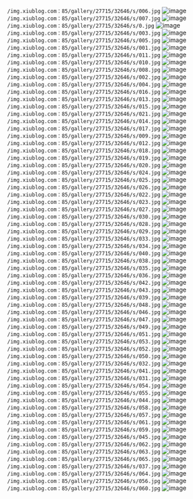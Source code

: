 `/img.xiublog.com：85/gallery/27715/32646/s/006.jpg`
![image](/img.xiublog.com：85/gallery/27715/32646/s/006.jpg)`/img.xiublog.com：85/gallery/27715/32646/s/007.jpg`
![image](/img.xiublog.com：85/gallery/27715/32646/s/007.jpg)`/img.xiublog.com：85/gallery/27715/32646/s/0.jpg`
![image](/img.xiublog.com：85/gallery/27715/32646/s/0.jpg)`/img.xiublog.com：85/gallery/27715/32646/s/003.jpg`
![image](/img.xiublog.com：85/gallery/27715/32646/s/003.jpg)`/img.xiublog.com：85/gallery/27715/32646/s/005.jpg`
![image](/img.xiublog.com：85/gallery/27715/32646/s/005.jpg)`/img.xiublog.com：85/gallery/27715/32646/s/001.jpg`
![image](/img.xiublog.com：85/gallery/27715/32646/s/001.jpg)`/img.xiublog.com：85/gallery/27715/32646/s/011.jpg`
![image](/img.xiublog.com：85/gallery/27715/32646/s/011.jpg)`/img.xiublog.com：85/gallery/27715/32646/s/010.jpg`
![image](/img.xiublog.com：85/gallery/27715/32646/s/010.jpg)`/img.xiublog.com：85/gallery/27715/32646/s/008.jpg`
![image](/img.xiublog.com：85/gallery/27715/32646/s/008.jpg)`/img.xiublog.com：85/gallery/27715/32646/s/002.jpg`
![image](/img.xiublog.com：85/gallery/27715/32646/s/002.jpg)`/img.xiublog.com：85/gallery/27715/32646/s/004.jpg`
![image](/img.xiublog.com：85/gallery/27715/32646/s/004.jpg)`/img.xiublog.com：85/gallery/27715/32646/s/016.jpg`
![image](/img.xiublog.com：85/gallery/27715/32646/s/016.jpg)`/img.xiublog.com：85/gallery/27715/32646/s/013.jpg`
![image](/img.xiublog.com：85/gallery/27715/32646/s/013.jpg)`/img.xiublog.com：85/gallery/27715/32646/s/015.jpg`
![image](/img.xiublog.com：85/gallery/27715/32646/s/015.jpg)`/img.xiublog.com：85/gallery/27715/32646/s/021.jpg`
![image](/img.xiublog.com：85/gallery/27715/32646/s/021.jpg)`/img.xiublog.com：85/gallery/27715/32646/s/014.jpg`
![image](/img.xiublog.com：85/gallery/27715/32646/s/014.jpg)`/img.xiublog.com：85/gallery/27715/32646/s/017.jpg`
![image](/img.xiublog.com：85/gallery/27715/32646/s/017.jpg)`/img.xiublog.com：85/gallery/27715/32646/s/009.jpg`
![image](/img.xiublog.com：85/gallery/27715/32646/s/009.jpg)`/img.xiublog.com：85/gallery/27715/32646/s/012.jpg`
![image](/img.xiublog.com：85/gallery/27715/32646/s/012.jpg)`/img.xiublog.com：85/gallery/27715/32646/s/018.jpg`
![image](/img.xiublog.com：85/gallery/27715/32646/s/018.jpg)`/img.xiublog.com：85/gallery/27715/32646/s/019.jpg`
![image](/img.xiublog.com：85/gallery/27715/32646/s/019.jpg)`/img.xiublog.com：85/gallery/27715/32646/s/020.jpg`
![image](/img.xiublog.com：85/gallery/27715/32646/s/020.jpg)`/img.xiublog.com：85/gallery/27715/32646/s/024.jpg`
![image](/img.xiublog.com：85/gallery/27715/32646/s/024.jpg)`/img.xiublog.com：85/gallery/27715/32646/s/025.jpg`
![image](/img.xiublog.com：85/gallery/27715/32646/s/025.jpg)`/img.xiublog.com：85/gallery/27715/32646/s/026.jpg`
![image](/img.xiublog.com：85/gallery/27715/32646/s/026.jpg)`/img.xiublog.com：85/gallery/27715/32646/s/022.jpg`
![image](/img.xiublog.com：85/gallery/27715/32646/s/022.jpg)`/img.xiublog.com：85/gallery/27715/32646/s/023.jpg`
![image](/img.xiublog.com：85/gallery/27715/32646/s/023.jpg)`/img.xiublog.com：85/gallery/27715/32646/s/027.jpg`
![image](/img.xiublog.com：85/gallery/27715/32646/s/027.jpg)`/img.xiublog.com：85/gallery/27715/32646/s/030.jpg`
![image](/img.xiublog.com：85/gallery/27715/32646/s/030.jpg)`/img.xiublog.com：85/gallery/27715/32646/s/028.jpg`
![image](/img.xiublog.com：85/gallery/27715/32646/s/028.jpg)`/img.xiublog.com：85/gallery/27715/32646/s/029.jpg`
![image](/img.xiublog.com：85/gallery/27715/32646/s/029.jpg)`/img.xiublog.com：85/gallery/27715/32646/s/033.jpg`
![image](/img.xiublog.com：85/gallery/27715/32646/s/033.jpg)`/img.xiublog.com：85/gallery/27715/32646/s/034.jpg`
![image](/img.xiublog.com：85/gallery/27715/32646/s/034.jpg)`/img.xiublog.com：85/gallery/27715/32646/s/040.jpg`
![image](/img.xiublog.com：85/gallery/27715/32646/s/040.jpg)`/img.xiublog.com：85/gallery/27715/32646/s/038.jpg`
![image](/img.xiublog.com：85/gallery/27715/32646/s/038.jpg)`/img.xiublog.com：85/gallery/27715/32646/s/035.jpg`
![image](/img.xiublog.com：85/gallery/27715/32646/s/035.jpg)`/img.xiublog.com：85/gallery/27715/32646/s/036.jpg`
![image](/img.xiublog.com：85/gallery/27715/32646/s/036.jpg)`/img.xiublog.com：85/gallery/27715/32646/s/042.jpg`
![image](/img.xiublog.com：85/gallery/27715/32646/s/042.jpg)`/img.xiublog.com：85/gallery/27715/32646/s/043.jpg`
![image](/img.xiublog.com：85/gallery/27715/32646/s/043.jpg)`/img.xiublog.com：85/gallery/27715/32646/s/039.jpg`
![image](/img.xiublog.com：85/gallery/27715/32646/s/039.jpg)`/img.xiublog.com：85/gallery/27715/32646/s/048.jpg`
![image](/img.xiublog.com：85/gallery/27715/32646/s/048.jpg)`/img.xiublog.com：85/gallery/27715/32646/s/046.jpg`
![image](/img.xiublog.com：85/gallery/27715/32646/s/046.jpg)`/img.xiublog.com：85/gallery/27715/32646/s/047.jpg`
![image](/img.xiublog.com：85/gallery/27715/32646/s/047.jpg)`/img.xiublog.com：85/gallery/27715/32646/s/049.jpg`
![image](/img.xiublog.com：85/gallery/27715/32646/s/049.jpg)`/img.xiublog.com：85/gallery/27715/32646/s/051.jpg`
![image](/img.xiublog.com：85/gallery/27715/32646/s/051.jpg)`/img.xiublog.com：85/gallery/27715/32646/s/053.jpg`
![image](/img.xiublog.com：85/gallery/27715/32646/s/053.jpg)`/img.xiublog.com：85/gallery/27715/32646/s/052.jpg`
![image](/img.xiublog.com：85/gallery/27715/32646/s/052.jpg)`/img.xiublog.com：85/gallery/27715/32646/s/050.jpg`
![image](/img.xiublog.com：85/gallery/27715/32646/s/050.jpg)`/img.xiublog.com：85/gallery/27715/32646/s/032.jpg`
![image](/img.xiublog.com：85/gallery/27715/32646/s/032.jpg)`/img.xiublog.com：85/gallery/27715/32646/s/041.jpg`
![image](/img.xiublog.com：85/gallery/27715/32646/s/041.jpg)`/img.xiublog.com：85/gallery/27715/32646/s/031.jpg`
![image](/img.xiublog.com：85/gallery/27715/32646/s/031.jpg)`/img.xiublog.com：85/gallery/27715/32646/s/054.jpg`
![image](/img.xiublog.com：85/gallery/27715/32646/s/054.jpg)`/img.xiublog.com：85/gallery/27715/32646/s/055.jpg`
![image](/img.xiublog.com：85/gallery/27715/32646/s/055.jpg)`/img.xiublog.com：85/gallery/27715/32646/s/044.jpg`
![image](/img.xiublog.com：85/gallery/27715/32646/s/044.jpg)`/img.xiublog.com：85/gallery/27715/32646/s/058.jpg`
![image](/img.xiublog.com：85/gallery/27715/32646/s/058.jpg)`/img.xiublog.com：85/gallery/27715/32646/s/057.jpg`
![image](/img.xiublog.com：85/gallery/27715/32646/s/057.jpg)`/img.xiublog.com：85/gallery/27715/32646/s/061.jpg`
![image](/img.xiublog.com：85/gallery/27715/32646/s/061.jpg)`/img.xiublog.com：85/gallery/27715/32646/s/059.jpg`
![image](/img.xiublog.com：85/gallery/27715/32646/s/059.jpg)`/img.xiublog.com：85/gallery/27715/32646/s/045.jpg`
![image](/img.xiublog.com：85/gallery/27715/32646/s/045.jpg)`/img.xiublog.com：85/gallery/27715/32646/s/062.jpg`
![image](/img.xiublog.com：85/gallery/27715/32646/s/062.jpg)`/img.xiublog.com：85/gallery/27715/32646/s/063.jpg`
![image](/img.xiublog.com：85/gallery/27715/32646/s/063.jpg)`/img.xiublog.com：85/gallery/27715/32646/s/065.jpg`
![image](/img.xiublog.com：85/gallery/27715/32646/s/065.jpg)`/img.xiublog.com：85/gallery/27715/32646/s/037.jpg`
![image](/img.xiublog.com：85/gallery/27715/32646/s/037.jpg)`/img.xiublog.com：85/gallery/27715/32646/s/064.jpg`
![image](/img.xiublog.com：85/gallery/27715/32646/s/064.jpg)`/img.xiublog.com：85/gallery/27715/32646/s/056.jpg`
![image](/img.xiublog.com：85/gallery/27715/32646/s/056.jpg)`/img.xiublog.com：85/gallery/27715/32646/s/060.jpg`
![image](/img.xiublog.com：85/gallery/27715/32646/s/060.jpg)